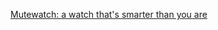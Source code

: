 ---
layout: post
wordpress_id: 1425
wordpress_url: http://noesbueno.com/archives/1425
date: '2012-03-01 16:38:49 -0600'
date_gmt: '2012-03-01 21:38:49 -0600'
body: |
  <p><a href="http://www.lostateminor.com/2012/03/01/mutewatch-a-watch-thats-smarter-than-you-are/">Mutewatch: a watch that's smarter than you are</a></p>
---
